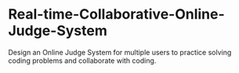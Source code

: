 # Real-time-Collaborative-Online-Judge-System
Design an Online Judge System for multiple users to practice solving coding problems and collaborate with coding.
